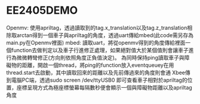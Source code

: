# EE2405DEMO
Openmv:
  使用apriltag，透過讀取到的tag.x_translation以及tag.z_translation相除取arctan得到一個車子與apriltag的角度，透過uart傳給mbed(此code需另存為main.py在Openmv裡面)
mbed:
  讀取uart，將從openmv得到的角度傳給裡面一個function去做判定以及車子行進修正處理，如果絕對值大於某個值則會讓車子進行為微微轉彎修正(方向則依照角度正負值決定)。
  為同時保持ping讀取車子與障礙物的距離，開啟一個thread，將ping的function放入eventqueuey在用thread.start去啟動，其中讀取回來的距離以及先前傳過來的角度則會通
  Xbee傳到電腦PC端，透過sudo screen /dev/ttyUSB0 即可查看車子相對於apriltag的位置，座標呈現方式為極座標螢幕每隔數秒便會顯示一個與障礙物距離以及apriltag角度
